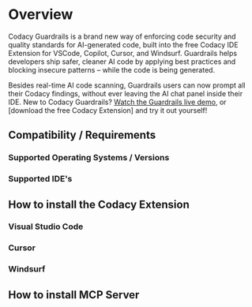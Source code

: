 # Overview

Codacy Guardrails is a brand new way of enforcing code security and quality standards for AI-generated code, built into the free Codacy IDE Extension for VSCode, Copilot, Cursor, and Windsurf. Guardrails helps developers ship safer, cleaner AI code by applying best practices and blocking insecure patterns – while the code is being generated. 

Besides real-time AI code scanning, Guardrails users can now prompt all their Codacy findings, without ever leaving the AI chat panel inside their IDE.
New to Codacy Guardrails? [Watch the Guardrails live demo](https://youtu.be/uVyRWnnJu-0?feature=shared), or [download the free Codacy Extension] and try it out yourself!

## Compatibility / Requirements

### Supported Operating Systems / Versions
### Supported IDE's

## How to install the Codacy Extension

### Visual Studio Code
### Cursor
### Windsurf

## How to install MCP Server